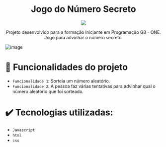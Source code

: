 <h1 align="center"> Jogo do Número Secreto </h1>

<p align="center">
<img loading="lazy" src="http://img.shields.io/static/v1?label=STATUS&message=EM%20DESENVOLVIMENTO&color=GREEN&style=for-the-badge"/>
</p>

<p align="center">
Projeto desenvolvido para a formação Iniciante em Programação G8 - ONE.
Jogo para advinhar o número secreto.
</p>

![image](https://github.com/user-attachments/assets/27d9fb39-eb77-46cb-b485-d8a4062c9461)


# :hammer: Funcionalidades do projeto

- `Funcionalidade 1`: Sorteia um número aleatório.
- `Funcionalidade 2`: A pessoa faz várias tentativas para advinhar qual o número aleatório que foi sorteado.

# ✔️ Tecnologias utilizadas:

- `Javascript`
- `html`
- `css`
